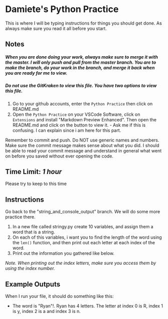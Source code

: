 # Damiete's Python Practice

This is where I will be typing instructions for things you should get done. As always make sure you read it
all before you start.

## Notes

##### When you are done doing your work, always make sure to merge it with the master. I will only push and pull from the master branch. You are to make the branch, do your work in the branch, and merge it back when you are ready for me to view.

##### Do not use the GitKraken to view this file. You have two options to view this file.

1. Go to your github accounts, enter the `Python Practice` then click on README.md
2. Open the `Python Practice` on your VSCode Software, click on `Extensions` and install "Markdown Preview Enhanced". Then open the README.md and click on the button to view it. - Ask me if this is confusing. I can explain since i am here for this part.

Remember to commit and push. Do NOT use generic names and numbers. Make sure the commit message makes sense about what you did. I should be able to read your commit message and understand in general what went on before you saved without ever opening the code.

## Time Limit: _1 hour_

Please try to keep to this time

## Instructions

Go back to the "string_and_console_output" branch. We will do some more practice there.

1. In a new file called stringy.py create 10 variables, and assign them a word that is a string.
2. On each of this variables, i want you to find the length of the word using the `len()` function, and then print out each letter at each index of the word.
3. Print out the information you gathered like below.

_Note. When printing out the index letters, make sure you access them by using the index number._

## Example Outputs

When I run your file, it should do something like this:

- The word is "Ryan"!. Ryan has 4 letters. The letter at index 0 is R, index 1 is y, index 2 is a and index 3 is n.
